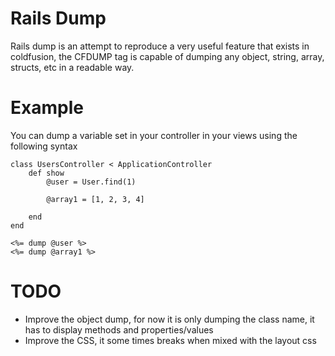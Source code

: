 Rails Dump
==========

Rails dump is an attempt to reproduce a very useful feature that exists in coldfusion, the CFDUMP tag is capable of dumping any object, string, array, structs, etc in a readable way.

Example
===========

You can dump a variable set in your controller in your views using the following syntax

	class UsersController < ApplicationController
		def show
			@user = User.find(1)
			
			@array1 = [1, 2, 3, 4]
			
		end
	end

	<%= dump @user %>
	<%= dump @array1 %>

TODO
===========

* Improve the object dump, for now it is only dumping the class name, it has to display methods and properties/values
* Improve the CSS, it some times breaks when mixed with the layout css 
